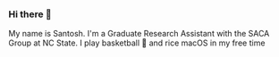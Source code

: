 ### Hi there 👋

<!--
**SantoshSrivatsan24/SantoshSrivatsan24** is a ✨ _special_ ✨ repository because its `README.md` (this file) appears on your GitHub profile. -->

My name is Santosh. I'm a Graduate Research Assistant with the SACA Group at NC State. I play basketball :basketball: and rice macOS in my free time 



